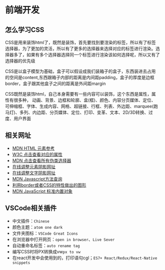 # 前端开发

## 怎么学习CSS
CSS是用来装饰html了，既然是装饰，首先要找到要渲染的标签，所以有了标签选择器，为了更加的灵活，所以有了更多的选择器来选择对应的标签进行渲染。选择器多了，如果有多个选择器选择同一个标签进行渲染该如何选择呢，所以又有了选择器的优先级

CSS是以盒子模型为基础，盒子可以假设成我们装箱子的盒子，东西装进去占用的空间是content,东西跟箱子内部的距离是内间距padding，盒子的厚度是边框border，盒子跟其他盒子之间的距离是外间距margin

CSS既然是装饰html，自己本身需要有一些内容可以装饰，这个东西是属性，属性有很多种，
动画、背景、边框和轮廓、盒(框)、颜色、内容分页媒体、定位、可伸缩框、字体、生成内容、网格、超链接、行框、列表、外边距、marquee(跑马灯)、多列、内边距、分页媒体、定位、打印、变革、文本、2D/3D转换、过度、用户界面

## 相关网址
* [MDN HTML 元素参考](https://developer.mozilla.org/zh-CN/docs/Web/HTML/Element)
* [W3C 点击查看对应的属性](https://www.w3school.com.cn/cssref/index.asp#userinterface)
* [MDN 点击查看所有伪类选择器](https://developer.mozilla.org/zh-CN/docs/Web/CSS/Pseudo-classes)
* [在线调整元素阴影网址](https://html-css-js.com/css/generator/box-shadow/)  
* [在线调整文字阴影网址](https://html-css-js.com/css/generator/box-shadow/)
* [MDN Javascript方法查询](https://developer.mozilla.org/zh-CN/docs/Web/JavaScript)
* [利用border或者CSS的特性做出的图形](https://css-tricks.com/the-shapes-of-css/#top-of-site)
* [MDN JavaScript 标准内置对象](https://developer.mozilla.org/zh-CN/docs/Web/JavaScript/Reference/Global_Objects)


## VSCode相关插件
* 中文插件：`Chinese`
* 颜色主题：`atom one dark`
* 文件夹图标：`VSCode Great Icons`
* 在浏览器中打开网页：`open in browser`、`Live Sever`
* 自动重命名标签：`auto rename tag`
* 编写CSS时将PX转换成vw`px to vw`
* 在react开发中会使用到的，打印语句cgl；`ES7+ React/Redux/React-Native snippets`
